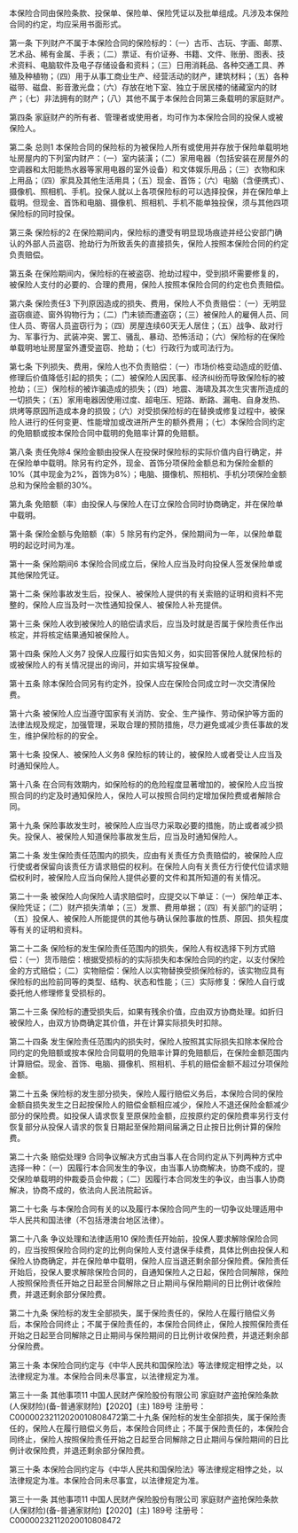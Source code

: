 本保险合同由保险条款、投保单、保险单、保险凭证以及批单组成。凡涉及本保险合同的约定，均应采用书面形式。

第一条 下列财产不属于本保险合同的保险标的：（一）古币、古玩、字画、邮票、艺术品、稀有金属、手表；（二）票证、有价证券、书籍、文件、账册、图表、技术资料、电脑软件及电子存储设备和资料；（三）日用消耗品、各种交通工具、养殖及种植物；（四）用于从事工商业生产、经营活动的财产，建筑材料；（五）各种磁带、磁盘、影音激光盘；（六）存放在地下室、独立于居民楼的储藏室内的财产；（七）非法拥有的财产；（八）其他不属于本保险合同第三条载明的家庭财产。

第四条 家庭财产的所有者、管理者或使用者，均可作为本保险合同的投保人或被保险人。

第二条 总则1 本保险合同的保险标的为被保险人所有或使用并存放于保险单载明地址房屋内的下列室内财产：（一）室内装潢；（二）家用电器（包括安装在房屋外的空调器和太阳能热水器等家用电器的室外设备）和文体娱乐用品；（三）衣物和床上用品；（四）家具及其他生活用具；（五）现金、首饰；（六）电脑（含便携式）、摄像机、照相机、手机。投保人就以上各项保险标的可以选择投保，并在保险单上载明。但现金、首饰和电脑、摄像机、照相机、手机不能单独投保，须与其他四项保险标的同时投保。

第三条 保险标的2 在保险期间内，保险标的遭受有明显现场痕迹并经公安部门确认的外部人员盗窃、抢劫行为所致丢失的直接损失，保险人按照本保险合同的约定负责赔偿。

第五条 在保险期间内，保险标的在被盗窃、抢劫过程中，受到损坏需要修复的，被保险人支付的必要的、合理的费用，保险人按照本保险合同的约定也负责赔偿。

第六条 保险责任3 下列原因造成的损失、费用，保险人不负责赔偿：（一）无明显盗窃痕迹、窗外钩物行为；（二）门未锁而遭盗窃；（三）被保险人的雇佣人员、同住人员、寄宿人员盗窃行为；（四）房屋连续60天无人居住；（五）战争、敌对行为、军事行为、武装冲突、罢工、骚乱、暴动、恐怖活动；（六）保险标的在保险单载明地址房屋室外遭受盗窃、抢劫；（七）行政行为或司法行为。

第七条 下列损失、费用，保险人也不负责赔偿：（一）市场价格变动造成的贬值、修理后价值降低引起的损失；（二）被保险人因民事、经济纠纷而导致保险标的被抢劫；（三）保险标的被诈骗造成的损失；（四）地震、海啸及其次生灾害所造成的一切损失；（五）家用电器因使用过度、超电压、短路、断路、漏电、自身发热、烘烤等原因所造成本身的损毁；（六）对受损保险标的在替换或修复过程中，被保险人进行的任何变更、性能增加或改进所产生的额外费用；（七）本保险合同约定的免赔额或按本保险合同中载明的免赔率计算的免赔额。

第八条 责任免除4 保险金额由投保人在投保时保险标的实际价值内自行确定，并在保险单中载明。除另有约定外，现金、首饰分项保险金额总和为保险金额的10%（其中现金为2%，首饰为8%）；电脑、摄像机、照相机、手机分项保险金额总和为保险金额的30%。

第九条 免赔额（率）由投保人与保险人在订立保险合同时协商确定，并在保险单中载明。

第十条 保险金额与免赔额（率）5 除另有约定外，保险期间为一年，以保险单载明的起讫时间为准。

第十一条 保险期间6 本保险合同成立后，保险人应当及时向投保人签发保险单或其他保险凭证。

第十二条 保险事故发生后，投保人、被保险人提供的有关索赔的证明和资料不完整的，保险人应当及时一次性通知投保人、被保险人补充提供。

第十三条 保险人收到被保险人的赔偿请求后，应当及时就是否属于保险责任作出核定，并将核定结果通知被保险人。

第十四条 保险人义务7 投保人应履行如实告知义务，如实回答保险人就保险标的或被保险人的有关情况提出的询问，并如实填写投保单。

第十五条 除本保险合同另有约定外，投保人应在保险合同成立时一次交清保险费。

第十六条 被保险人应当遵守国家有关消防、安全、生产操作、劳动保护等方面的法律法规及规定，加强管理，采取合理的预防措施，尽力避免或减少责任事故的发生，维护保险标的的安全。

第十七条 投保人、被保险人义务8 保险标的转让的，被保险人或者受让人应当及时通知保险人。

第十八条 在合同有效期内，如保险标的的危险程度显著增加的，被保险人应当按照合同的约定及时通知保险人，保险人可以按照合同约定增加保险费或者解除合同。

第十九条 保险事故发生时，被保险人应当尽力采取必要的措施，防止或者减少损失。投保人、被保险人知道保险事故发生后，应当及时通知保险人。

第二十条 发生保险责任范围内的损失，应由有关责任方负责赔偿的，被保险人应行使或者保留向该责任方请求赔偿的权利。在保险人向有关责任方行使代位请求赔偿权利时，被保险人应当向保险人提供必要的文件和其所知道的有关情况。

第二十一条 被保险人向保险人请求赔偿时，应提交以下单证：（一）保险单正本、保险凭证；（二）财产损失清单；（三）发票、费用单据；（四）有关部门的证明；（五）投保人、被保险人所能提供的其他与确认保险事故的性质、原因、损失程度等有关的证明和资料。

第二十二条 保险标的发生保险责任范围内的损失，保险人有权选择下列方式赔偿：（一）货币赔偿：根据受损标的的实际损失和本保险合同的约定，以支付保险金的方式赔偿；（二）实物赔偿：保险人以实物替换受损保险标的，该实物应具有保险标的出险前同等的类型、结构、状态和性能；（三）实际修复：保险人自行或委托他人修理修复受损标的。

第二十三条 保险标的遭受损失后，如果有残余价值，应由双方协商处理。如折归被保险人，由双方协商确定其价值，并在计算实际损失时扣除。

第二十四条 发生保险责任范围内的损失时，保险人按照其实际损失扣除本保险合同约定的免赔额或按本保险合同载明的免赔率计算的免赔额后，在保险金额范围内计算赔偿。现金、首饰、电脑、摄像机、照相机、手机的赔偿金额不超过分项保险金额。

第二十五条 保险标的发生部分损失，保险人履行赔偿义务后，本保险合同的保险金额自损失发生之日起按保险人的赔偿金额相应减少，保险人不退还保险金额减少部分的保险费。如投保人请求恢复至原保险金额，应按原约定的保险费率另行支付恢复部分从投保人请求的恢复日期起至保险期间届满之日止按日比例计算的保险费。

第二十六条 赔偿处理9 合同争议解决方式由当事人在合同约定从下列两种方式中选择一种：（一）因履行本合同发生的争议，由当事人协商解决，协商不成的，提交保险单载明的仲裁委员会仲裁；（二）因履行本合同发生的争议，由当事人协商解决，协商不成的，依法向人民法院起诉。

第二十七条 与本保险合同有关的以及履行本保险合同产生的一切争议处理适用中华人民共和国法律（不包括港澳台地区法律）。

第二十八条 争议处理和法律适用10 保险责任开始前，投保人要求解除保险合同的，应当按照保险合同约定的比例向保险人支付退保手续费，具体比例由投保人和保险人协商确定，并在保险单中载明，保险人应当退还剩余部分保险费。保险责任开始后，投保人要求解除保险合同的，自通知保险人之日起，保险合同解除，保险人按照保险责任开始之日起至合同解除之日止期间与保险期间的日比例计收保险费，并退还剩余部分保险费。

第二十九条 保险标的发生全部损失，属于保险责任的，保险人在履行赔偿义务后，本保险合同终止；不属于保险责任的，本保险合同终止，保险人按照保险责任开始之日起至合同解除之日止期间与保险期间的日比例计收保险费，并退还剩余部分保险费。

第三十条 本保险合同约定与《中华人民共和国保险法》等法律规定相悖之处，以法律规定为准。本保险合同未尽事宜，以法律规定为准。

第三十一条 其他事项11 中国人民财产保险股份有限公司 家庭财产盗抢保险条款 (人保财险)(备-普通家财险)【2020】(主) 189号 注册号：C00000232112020010808472第二十九条 保险标的发⽣全部损失，属于保险责任的，保险人在履⾏赔偿义务后，本保险合同终⽌；不属于保险责任的，本保险合同终⽌，保险人按照保险责任开始之⽇起⾄合同解除之⽇⽌期间与保险期间的⽇⽐例计收保险费，并退还剩余部分保险费。

第三十条 本保险合同约定与《中华人民共和国保险法》等法律规定相悖之处，以法律规定为准。本保险合同未尽事宜，以法律规定为准。

第三十一条 其他事项11 中国人民财产保险股份有限公司 家庭财产盗抢保险条款 (人保财险)(备-普通家财险)【2020】(主) 189号 注册号：C00000232112020010808472